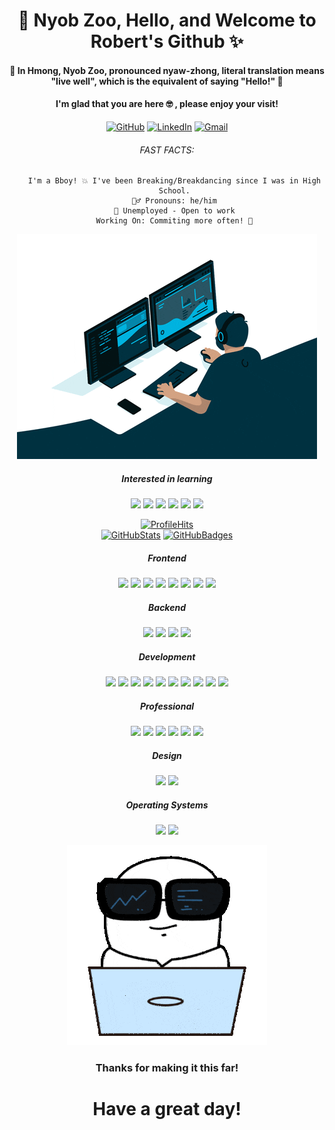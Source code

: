 <!------------------------------------------------------ Quick Intro ------------------------------------------------------>

<h1 align='center'>📡 Nyob Zoo, Hello, and Welcome to Robert's Github ✨</h1>

<h4 align='center'>👋  In Hmong, Nyob Zoo, pronounced nyaw-zhong, literal translation means "live well", which is the equivalent of saying "Hello!" 👋</h4>
<h4 align='center'>I'm glad that you are here 🤓 , please enjoy your visit!</h4>

<!------------------------------------------------------ Connects ------------------------------------------------------>

<div align='center'>

<a href=''>[![GitHub](https://img.shields.io/badge/GitHub-000000?style=for-the-badge&logo=GitHub&logoColor=white)](https://github.com/Robertlt94)</a>
<a href=''>[![LinkedIn](https://img.shields.io/badge/LinkedIn-0077B5?style=for-the-badge&logo=linkedin&logoColor=white)](https://www.linkedin.com/in/robertlt/)</a>
<a href=''>[![Gmail](https://img.shields.io/badge/Gmail-D14836?style=for-the-badge&logo=gmail&logoColor=white)](mailto:rlthao94@gmail.com)</a>

</div>

<!------------------------------------------------------ Personal ------------------------------------------------------>

<div align='center'>
  <h6>FAST FACTS:</h6>
  <ul>
  
    I'm a Bboy! 💥 I've been Breaking/Breakdancing since I was in High School.
    💁‍♂️ Pronouns: he/him
    🧠 Unemployed - Open to work
    Working On: Commiting more often! 🦾
    
  </ul>
  
</div>

<!------------------------------------------------------ Coding Gif ------------------------------------------------------>

<div align='center'>
  
  ![CodingAtDesk](https://github.com/Robertlt94/Robertlt94/blob/main/CodingAtDesk.gif)

</div>

<!------------------------------------------------------ Want2Learn ------------------------------------------------------>

<div align='center'>
  <h5>Interested in learning</h5>
  <p>
    <img src="https://img.shields.io/badge/MongoDB-%234ea94b.svg?style=plastic&logo=mongodb&logoColor=white" height="22px"/>
    <img src="https://img.shields.io/badge/angular-%23DD0031.svg?style=plastic&logo=angular&logoColor=white" height="22px"/>
    <img src="https://img.shields.io/badge/vuejs-%2335495e.svg?style=plastic&logo=vuedotjs&logoColor=%234FC08D" height="22px"/>
    <img src="https://img.shields.io/badge/python-3670A0?style=plastic&logo=python&logoColor=ffdd54" height="22px"/>
    <img src="https://img.shields.io/badge/typescript-%23007ACC.svg?style=plastic&logo=typescript&logoColor=white" height="22px"/>
    <img src="https://img.shields.io/badge/Django-092E20?style=plastic&logo=django&logoColor=green" height="22px"/>
  </p>
</div>

<!------------------------------------------------------ Fun Stats ------------------------------------------------------>

<div align='center'>

<a href=''>![ProfileHits](https://hits.seeyoufarm.com/api/count/incr/badge.svg?url=https%3A%2F%2Fgithub.com%2FRobertlt941212%2Fhits-counter)</a><br>
<a href=''>![GitHubStats](https://github-readme-streak-stats.herokuapp.com/?user=Robertlt94)</a>
<a href=''>![GitHubBadges](https://github-profile-trophy.vercel.app/?username=Robertlt94)</a>

</div>

<!------------------------------------------------------ Tech Stack ------------------------------------------------------>
<!--------------------------------- Frontend --------------------------------->

<h5 align="center">Frontend</h4>
<p align="center">
    <img src="https://img.shields.io/badge/JavaScript-323330?style=plastic&logo=javascript&logoColor=F7DF1E" height="22px"/>
    <img src="https://img.shields.io/badge/React-20232A?style=plastic&logo=react&logoColor=61DAFB" height="22px"/>
    <img src="https://img.shields.io/badge/Redux-593D88?style=plastic&logo=redux&logoColor=white" height="22px"/>
    <img src="https://img.shields.io/badge/React_Router-CA4225?style=plastic&logo=react-router&logoColor=white" height="22px"/>
    <img src="https://img.shields.io/badge/jQuery-0769AD?style=plastic&logo=jquery&logoColor=white" height="22px"/>
    <img src="https://img.shields.io/badge/HTML5-E34F26?style=plastic&logo=html5&logoColor=white" height="22px"/>
    <img src="https://img.shields.io/badge/CSS3-1572B6?style=plastic&logo=css3&logoColor=white" height="22px"/>
    <img src="https://img.shields.io/badge/Material--UI-0081CB?style=plastic&logo=material-ui&logoColor=white" height="22px"/>
</p>

<!--------------------------------- Backend --------------------------------->

<h5 align="center">Backend</h4>
<p align="center">
    <img src="https://img.shields.io/badge/Node.js-339933?style=plastic&logo=nodedotjs&logoColor=white" height="22px"/>
    <img src="https://img.shields.io/badge/Express.js-000000?style=plastic&logo=express&logoColor=white" height="22px"/>
    <img src="https://img.shields.io/badge/PostgreSQL-316192?style=plastic&logo=postgresql&logoColor=white" height="22px"/>
    <img src="https://img.shields.io/badge/npm-CB3837?style=plastic&logo=npm&logoColor=white" height="22px"/>
</p>

<!--------------------------------- Development --------------------------------->

<h5 align="center">Development</h4>
<p align="center">
    <img src="https://img.shields.io/badge/GitHub-100000?style=plastic&logo=github&logoColor=white" height="22px"/>
    <img src="https://img.shields.io/badge/Visual_Studio_Code-0078D4?style=plastic&logo=visual%20studio%20code&logoColor=white" height="22px"/>
    <img src="https://img.shields.io/badge/GIT-E44C30?style=plastic&logo=git&logoColor=white" height="22px"/>
    <img src="https://img.shields.io/badge/Heroku-430098?style=plastic&logo=heroku&logoColor=white" height="22px"/>
    <img src="https://img.shields.io/badge/Postman-FF6C37?style=plastic&logo=Postman&logoColor=white" height="22px"/>
    <img src="https://img.shields.io/badge/-LeetCode-FFA116?style=plastic&logo=LeetCode&logoColor=black" height="22px"/>
    <img src="https://img.shields.io/badge/Google%20Drive-4285F4?style=plastic&logo=googledrive&logoColor=white" height="22px"/>
    <img src="https://img.shields.io/badge/windows%20terminal-4D4D4D?style=plastic&logo=windows%20terminal&logoColor=white" height="22px"/>
    <img src="https://img.shields.io/badge/Reddit-FF4500?style=plastic&logo=reddit&logoColor=white" height="22px"/>
    <img src="https://img.shields.io/badge/Stack_Overflow-FE7A16?style=plastic&logo=stack-overflow&logoColor=white" height="22px"/>
<p>

<!--------------------------------- Professional --------------------------------->

<h5 align="center">Professional</h4>
<p align="center">
    <img src="https://img.shields.io/badge/Microsoft_Office-D83B01?style=plastic&logo=microsoft-office&logoColor=white" height="22px"/>
    <img src="https://img.shields.io/badge/Slack-4A154B?style=plastic&logo=slack&logoColor=white" height="22px"/>
    <img src="https://img.shields.io/badge/Google%20Sheets-34A853?style=plastic&logo=google-sheets&logoColor=white" height="22px"/>
    <img src="https://img.shields.io/badge/Zoom-2D8CFF?style=plastic&logo=zoom&logoColor=white" height="22px"/>
    <img src="https://img.shields.io/badge/Microsoft_Teams-6264A7?style=plastic&logo=microsoft-teams&logoColor=white" height="22px"/>
    <img src="https://img.shields.io/badge/Trello-0052CC?style=plastic&logo=trello&logoColor=white" height="22px"/>
<p>

<!--------------------------------- Design --------------------------------->

<h5 align="center">Design</h4>
<p align="center">
    <img src="https://img.shields.io/badge/Canva-%2300C4CC.svg?&style=plastic&logo=Canva&logoColor=white" height="22px"/>
    <img src="https://img.shields.io/badge/Figma-F22E1E?style=plastic&logo=figma&logoColor=white" height="22px"/>
</p>

<!--------------------------------- Operating Systems --------------------------------->

<h5 align="center">Operating Systems</h4>
<p align="center">
    <img src="https://img.shields.io/badge/mac%20os-000000?style=plastic&logo=apple&logoColor=white" height="22px"/>
    <img src="https://img.shields.io/badge/Windows-0078D6?style=plastic&logo=windows&logoColor=white" height="22px"/>
</p>

<!------------------------------------------------------ Outro ------------------------------------------------------>

<div align='center'>
  
![CoolCoder](https://github.com/Robertlt94/Robertlt94/blob/main/Cool-coding.gif)

<h3>Thanks for making it this far!</h3>
<h1>Have a great day!</h1>
  
</div>
